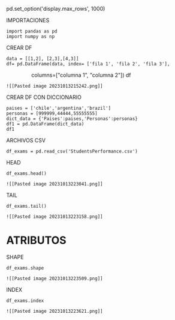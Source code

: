 pd.set_option('display.max_rows', 1000)

IMPORTACIONES

	import pandas as pd
	import numpy as np
CREAR DF

	data = [[1,2], [2,3],[4,3]]
	df= pd.DataFrame(data, index= ['fila 1', 'fila 2', 'fila 3'],
                 columns=["columna 1", "columna 2"])
	df
	
	![[Pasted image 20231013215242.png]]
CREAR DF CON DICCIONARIO
	
	paises = ['chile','argentina','brazil']
	personas = [999999,44444,55555555]
	dict_data = {'Paises':paises,'Personas':personas}
	df1 = pd.DataFrame(dict_data)
	df1
ARCHIVOS CSV

	df_exams = pd.read_csv('StudentsPerformance.csv')
HEAD

	df_exams.head()
	
	![[Pasted image 20231013223041.png]]
TAIL

	df_exams.tail()
	
	![[Pasted image 20231013223158.png]]

# ATRIBUTOS

SHAPE
	
	df_exams.shape
	
	![[Pasted image 20231013223509.png]] 
INDEX

	df_exams.index
	
	![[Pasted image 20231013223621.png]]
